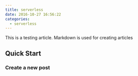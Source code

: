 ```yaml
---
title: serverless
date: 2016-10-27 16:56:22
categories:
  - serverless
---
```

This is a testing article. Markdown is used for creating articles

## Quick Start

### Create a new post